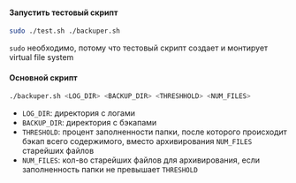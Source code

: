 #### Запустить тестовый скрипт
```bash
sudo ./test.sh ./backuper.sh
```
`sudo` необходимо, потому что тестовый скрипт создает и монтирует virtual file system

#### Основной скрипт
```bash
./backuper.sh <LOG_DIR> <BACKUP_DIR> <THRESHHOLD> <NUM_FILES>
```
- `LOG_DIR`: директория с логами
- `BACKUP_DIR`: директория с бэкапами
- `THRESHOLD`: процент заполненности папки, после которого происходит бэкап всего содержимого, вместо архивирования `NUM_FILES` старейших файлов
- `NUM_FILES`: кол-во старейших файлов для архивирования, если заполненность папки не превышает `THRESHOLD`